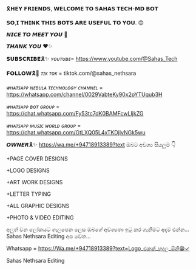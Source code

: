 🎗️𝗛𝗘𝗬 𝗙𝗥𝗜𝗘𝗡𝗗𝗦,
𝗪𝗘𝗟𝗖𝗢𝗠𝗘 𝗧𝗢 𝗦𝗔𝗛𝗔𝗦 𝗧𝗘𝗖𝗛-𝗠𝗗 𝗕𝗢𝗧

𝗦𝗢,𝗜 𝗧𝗛𝗜𝗡𝗞 𝗧𝗛𝗜𝗦 𝗕𝗢𝗧𝗦 𝗔𝗥𝗘 𝗨𝗦𝗘𝗙𝗨𝗟 𝗧𝗢 𝗬𝗢𝗨. 😊

𝙉𝙄𝘾𝙀 𝙏𝙊 𝙈𝙀𝙀𝙏 𝙔𝙊𝙐 🤝

𝙏𝙃𝘼𝙉𝙆 𝙔𝙊𝙐 ❤️✨

𝗦𝗨𝗕𝗦𝗖𝗥𝗜𝗕𝗘🎗️✨
*ʏᴏᴜᴛᴜʙᴇ*= https://www.youtube.com/@Sahas_Tech

𝗙𝗢𝗟𝗟𝗢𝗪🎗️💫
*ᴛɪᴋ ᴛᴏᴋ* = tiktok.com/@sahas_nethsara

*ᴡʜᴀᴛꜱᴀᴘᴘ ɴᴇʙᴜʟᴀ ᴛᴇᴄʜɴᴏʟᴏɢʏ ᴄʜᴀɴɴᴇʟ* = https://whatsapp.com/channel/0029VabteKy90x2pYTUqub3H

*ᴡʜᴀᴛꜱᴀᴘᴘ ʙᴏᴛ ɢʀᴏᴜᴘ* = https://chat.whatsapp.com/Fy53tc7dK0BAMFcwLIjkZG

*ᴡʜᴀᴛꜱᴀᴘᴘ ᴍᴜꜱɪᴄ ᴡᴏʀʟᴅ ɢʀᴏᴜᴘ* = https://chat.whatsapp.com/GtLXQ05L4xTKDjIvNGk5wu

𝙊𝙒𝙉𝙀𝙍🎗️✨
https://wa.me/+94718913389?text
ඔබට අවශ්‍ය සියලුම 👇

+PAGE COVER DESIGNS

+LOGO DESIGNS

+ART WORK DESIGNS

+LETTER TYPING

+ALL GRAPHIC DESIGNS

+PHOTO & VIDEO EDITING  

අලුත් වන ලෝකයට ගැලපෙන ලෙස ඔබගේ අවශ්‍යතා ඉටු කර ගැනීමට අදම එන්න... Sahas Nethsara Editing අප වෙත...

Whatsapp = https://Wa.me/+94718913389?text=Logo_එකක්_හදල_ඕනි😁✓

Sahas Nethsara Editing

